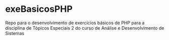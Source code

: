 # exeBasicosPHP
Repo para o desenvolvimento de exercícios básicos de PHP para a disciplina de Tópicos Especiais 2 do curso de Análise e Desenvolvimento de Sistemas
